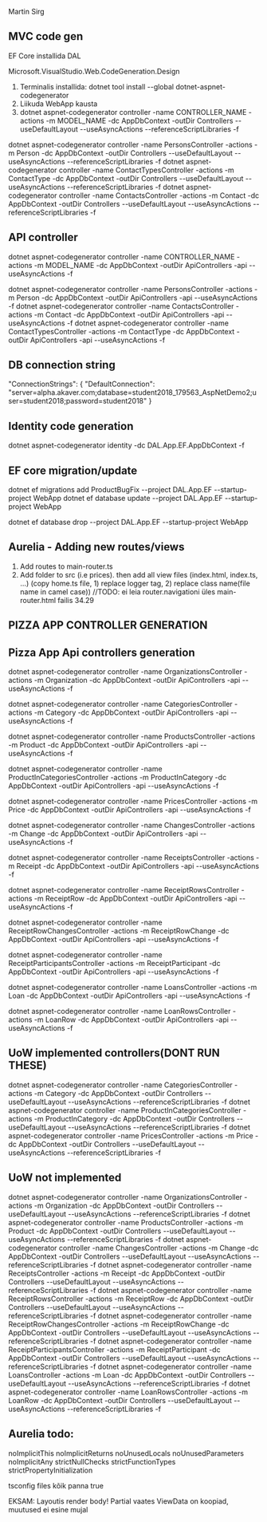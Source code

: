 Martin Sirg

MVC code gen
------------
EF Core installida DAL

Microsoft.VisualStudio.Web.CodeGeneration.Design

1. Terminalis installida: dotnet tool install --global dotnet-aspnet-codegenerator
2. Liikuda WebApp kausta
3. dotnet aspnet-codegenerator controller -name CONTROLLER_NAME -actions -m MODEL_NAME -dc AppDbContext -outDir Controllers --useDefaultLayout --useAsyncActions --referenceScriptLibraries -f

dotnet aspnet-codegenerator controller -name PersonsController -actions -m Person -dc AppDbContext -outDir Controllers --useDefaultLayout --useAsyncActions --referenceScriptLibraries -f
dotnet aspnet-codegenerator controller -name ContactTypesController -actions -m ContactType -dc AppDbContext -outDir Controllers --useDefaultLayout --useAsyncActions --referenceScriptLibraries -f
dotnet aspnet-codegenerator controller -name ContactsController -actions -m Contact -dc AppDbContext -outDir Controllers --useDefaultLayout --useAsyncActions --referenceScriptLibraries -f


API controller
-------------
dotnet aspnet-codegenerator controller -name CONTROLLER_NAME -actions -m MODEL_NAME -dc AppDbContext -outDir ApiControllers -api --useAsyncActions -f

dotnet aspnet-codegenerator controller -name PersonsController -actions -m Person -dc AppDbContext -outDir ApiControllers -api --useAsyncActions -f
dotnet aspnet-codegenerator controller -name ContactsController -actions -m Contact -dc AppDbContext -outDir ApiControllers -api --useAsyncActions -f
dotnet aspnet-codegenerator controller -name ContactTypesController -actions -m ContactType -dc AppDbContext -outDir ApiControllers -api --useAsyncActions -f

DB connection string
---------------------
"ConnectionStrings": {
    "DefaultConnection": "server=alpha.akaver.com;database=student2018_179563_AspNetDemo2;user=student2018;password=student2018"
  }

Identity code generation
------------------------

dotnet aspnet-codegenerator identity -dc DAL.App.EF.AppDbContext -f

EF core migration/update
-------------------------
dotnet ef migrations add ProductBugFix --project DAL.App.EF --startup-project WebApp
dotnet ef database update --project DAL.App.EF --startup-project WebApp

dotnet ef database drop --project DAL.App.EF --startup-project WebApp

Aurelia - Adding new routes/views
---------------------------------
1. Add routes to main-router.ts
2. Add folder to src (i.e prices). then add all view files (index.html, index.ts, ...)
(copy home.ts file, 1) replace logger tag, 2) replace class name(file name in camel case))
//TODO: ei leia router.navigationi üles main-router.html failis    34.29

PIZZA APP CONTROLLER GENERATION
-------------------------------
Pizza App Api controllers generation
------------------------------------

dotnet aspnet-codegenerator controller -name OrganizationsController -actions -m Organization -dc AppDbContext -outDir ApiControllers -api --useAsyncActions -f

dotnet aspnet-codegenerator controller -name CategoriesController -actions -m Category -dc AppDbContext -outDir ApiControllers -api --useAsyncActions -f

dotnet aspnet-codegenerator controller -name ProductsController -actions -m Product -dc AppDbContext -outDir ApiControllers -api --useAsyncActions -f

dotnet aspnet-codegenerator controller -name ProductInCategoriesController -actions -m ProductInCategory -dc AppDbContext -outDir ApiControllers -api --useAsyncActions -f

dotnet aspnet-codegenerator controller -name PricesController -actions -m Price -dc AppDbContext -outDir ApiControllers -api --useAsyncActions -f

dotnet aspnet-codegenerator controller -name ChangesController -actions -m Change -dc AppDbContext -outDir ApiControllers -api --useAsyncActions -f

dotnet aspnet-codegenerator controller -name ReceiptsController -actions -m Receipt -dc AppDbContext -outDir ApiControllers -api --useAsyncActions -f

dotnet aspnet-codegenerator controller -name ReceiptRowsController -actions -m ReceiptRow -dc AppDbContext -outDir ApiControllers -api --useAsyncActions -f

dotnet aspnet-codegenerator controller -name ReceiptRowChangesController -actions -m ReceiptRowChange -dc AppDbContext -outDir ApiControllers -api --useAsyncActions -f

dotnet aspnet-codegenerator controller -name ReceiptParticipantsController -actions -m ReceiptParticipant -dc AppDbContext -outDir ApiControllers -api --useAsyncActions -f

dotnet aspnet-codegenerator controller -name LoansController -actions -m Loan -dc AppDbContext -outDir ApiControllers -api --useAsyncActions -f

dotnet aspnet-codegenerator controller -name LoanRowsController -actions -m LoanRow -dc AppDbContext -outDir ApiControllers -api --useAsyncActions -f


UoW implemented controllers(DONT RUN THESE)
---------------------------
dotnet aspnet-codegenerator controller -name CategoriesController -actions -m Category -dc AppDbContext -outDir Controllers --useDefaultLayout --useAsyncActions --referenceScriptLibraries -f
dotnet aspnet-codegenerator controller -name ProductInCategoriesController -actions -m ProductInCategory -dc AppDbContext -outDir Controllers --useDefaultLayout --useAsyncActions --referenceScriptLibraries -f
dotnet aspnet-codegenerator controller -name PricesController -actions -m Price -dc AppDbContext -outDir Controllers --useDefaultLayout --useAsyncActions --referenceScriptLibraries -f


UoW not implemented
-------------------
dotnet aspnet-codegenerator controller -name OrganizationsController -actions -m Organization -dc AppDbContext -outDir Controllers --useDefaultLayout --useAsyncActions --referenceScriptLibraries -f
dotnet aspnet-codegenerator controller -name ProductsController -actions -m Product -dc AppDbContext -outDir Controllers --useDefaultLayout --useAsyncActions --referenceScriptLibraries -f
dotnet aspnet-codegenerator controller -name ChangesController -actions -m Change -dc AppDbContext -outDir Controllers --useDefaultLayout --useAsyncActions --referenceScriptLibraries -f
dotnet aspnet-codegenerator controller -name ReceiptsController -actions -m Receipt -dc AppDbContext -outDir Controllers --useDefaultLayout --useAsyncActions --referenceScriptLibraries -f
dotnet aspnet-codegenerator controller -name ReceiptRowsController -actions -m ReceiptRow -dc AppDbContext -outDir Controllers --useDefaultLayout --useAsyncActions --referenceScriptLibraries -f
dotnet aspnet-codegenerator controller -name ReceiptRowChangesController -actions -m ReceiptRowChange -dc AppDbContext -outDir Controllers --useDefaultLayout --useAsyncActions --referenceScriptLibraries -f
dotnet aspnet-codegenerator controller -name ReceiptParticipantsController -actions -m ReceiptParticipant -dc AppDbContext -outDir Controllers --useDefaultLayout --useAsyncActions --referenceScriptLibraries -f
dotnet aspnet-codegenerator controller -name LoansController -actions -m Loan -dc AppDbContext -outDir Controllers --useDefaultLayout --useAsyncActions --referenceScriptLibraries -f
dotnet aspnet-codegenerator controller -name LoanRowsController -actions -m LoanRow -dc AppDbContext -outDir Controllers --useDefaultLayout --useAsyncActions --referenceScriptLibraries -f

Aurelia todo:
-------------
noImplicitThis
noImplicitReturns
noUnusedLocals
noUnusedParameters
noImplicitAny
strictNullChecks
strictFunctionTypes
strictPropertyInitialization

tsconfig files kõik panna true


EKSAM:  Layoutis render body!
	Partial vaates ViewData on koopiad, muutused ei esine mujal